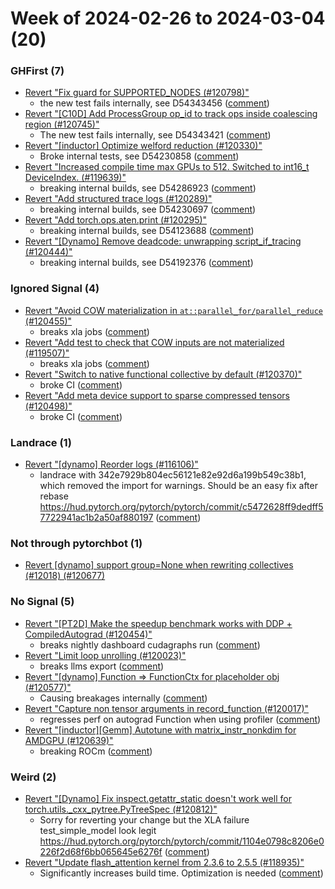 # Week of 2024-02-26 to 2024-03-04 (20)

### GHFirst (7)

- [Revert "Fix guard for SUPPORTED_NODES (#120798)"](https://github.com/pytorch/pytorch/commit/33da8d5c1233e0cedeb90a97ffcd360102f667b7)
  - the new test fails internally, see D54343456 ([comment](https://github.com/pytorch/pytorch/pull/120798#issuecomment-1972134227))
- [Revert "[C10D] Add ProcessGroup op_id to track ops inside coalescing region (#120745)"](https://github.com/pytorch/pytorch/commit/76d3a6bb4a2ea4a7038ca91e0c34eb4241f00307)
  - The new test fails internally, see D54343421 ([comment](https://github.com/pytorch/pytorch/pull/120745#issuecomment-1972047106))
- [Revert "[inductor] Optimize welford reduction (#120330)"](https://github.com/pytorch/pytorch/commit/0b924d7cde2316bb2790752d56c5c5b9f4be6ca7)
  - Broke internal tests, see D54230858 ([comment](https://github.com/pytorch/pytorch/pull/120330#issuecomment-1971878323))
- [Revert "Increased compile time max GPUs to 512. Switched to int16_t DeviceIndex. (#119639)"](https://github.com/pytorch/pytorch/commit/a9d9077f1229cd7d0be79f18ae68889f4b5aac9c)
  - breaking internal builds, see D54286923 ([comment](https://github.com/pytorch/pytorch/pull/119639#issuecomment-1969634480))
- [Revert "Add structured trace logs (#120289)"](https://github.com/pytorch/pytorch/commit/f3dd2a544c787aa11bcb84837a50195864f73cc9)
  - breaking internal builds, see D54230697 ([comment](https://github.com/pytorch/pytorch/pull/120289#issuecomment-1967477120))
- [Revert "Add torch.ops.aten.print (#120295)"](https://github.com/pytorch/pytorch/commit/b01bd1f7a1cf61fe4900b06793492162bce2f79a)
  - breaking internal builds, see D54123688 ([comment](https://github.com/pytorch/pytorch/pull/120295#issuecomment-1965618191))
- [Revert "[Dynamo] Remove deadcode:  unwrapping script_if_tracing (#120444)"](https://github.com/pytorch/pytorch/commit/17560eb472de4262cf38c9678b7d33b1bec4c309)
  - breaking internal builds, see D54192376 ([comment](https://github.com/pytorch/pytorch/pull/120444#issuecomment-1965600268))

### Ignored Signal (4)

- [Revert "Avoid COW materialization in `at::parallel_for/parallel_reduce` (#120455)"](https://github.com/pytorch/pytorch/commit/86ff31c4a00bf4cdeb7a50db3e73455e8cdbd06e)
  - breaks xla jobs ([comment](https://github.com/pytorch/pytorch/pull/120455#issuecomment-1970026100))
- [Revert "Add test to check that COW inputs are not materialized (#119507)"](https://github.com/pytorch/pytorch/commit/dbe0967a0a5f2e16c8f5440e48f5c5f327581709)
  - breaks xla jobs ([comment](https://github.com/pytorch/pytorch/pull/119507#issuecomment-1970022840))
- [Revert "Switch to native functional collective by default (#120370)"](https://github.com/pytorch/pytorch/commit/41adec3c59ce95d14cb10e643dc4569dcb030e64)
  - broke CI ([comment](https://github.com/pytorch/pytorch/pull/120370#issuecomment-1965362938))
- [Revert "Add meta device support to sparse compressed tensors (#120498)"](https://github.com/pytorch/pytorch/commit/8a32a078563947a6b1de80fb0e8f4234a0b72056)
  - broke CI ([comment](https://github.com/pytorch/pytorch/pull/120498#issuecomment-1964491999))

### Landrace (1)

- [Revert "[dynamo] Reorder logs (#116106)"](https://github.com/pytorch/pytorch/commit/63b259492a8e5519edb45bb34c5b2a275baebf63)
  - landrace with 342e7929b804ec56121e82e92d6a199b549c38b1, which removed the import for warnings.  Should be an easy fix after rebase https://hud.pytorch.org/pytorch/pytorch/commit/c5472628ff9dedff57722941ac1b2a50af880197 ([comment](https://github.com/pytorch/pytorch/pull/116106#issuecomment-1972586180))

### Not through pytorchbot (1)

- [Revert [dynamo] support group=None when rewriting collectives (#12018) (#120677)](https://github.com/pytorch/pytorch/commit/d341b66e96041fc2e704264b98b6c61ef278573b)

### No Signal (5)

- [Revert "[PT2D] Make the speedup benchmark works with DDP + CompiledAutograd (#120454)"](https://github.com/pytorch/pytorch/commit/368f242e377108a29db9ae821126a9df4b6e40a0)
  - breaks nightly dashboard cudagraphs run ([comment](https://github.com/pytorch/pytorch/pull/120454#issuecomment-1975001824))
- [Revert "Limit loop unrolling (#120023)"](https://github.com/pytorch/pytorch/commit/3d7cf8f392a18615554a813030ab369a3eb0b482)
  - breaks llms export ([comment](https://github.com/pytorch/pytorch/pull/120023#issuecomment-1974104633))
- [Revert "[dynamo] Function => FunctionCtx for placeholder obj (#120577)"](https://github.com/pytorch/pytorch/commit/db1cc781db26bb8f6882bdefbbd824bb14df0450)
  - Causing breakages internally ([comment](https://github.com/pytorch/pytorch/pull/120577#issuecomment-1970254363))
- [Revert "Capture non tensor arguments in record_function (#120017)"](https://github.com/pytorch/pytorch/commit/4903e33e19aadaca2780429fd99430d54baa099d)
  - regresses perf on autograd Function when using profiler ([comment](https://github.com/pytorch/pytorch/pull/120017#issuecomment-1969883792))
- [Revert "[inductor][Gemm] Autotune with matrix_instr_nonkdim for AMDGPU (#120639)"](https://github.com/pytorch/pytorch/commit/f36e00b8cef66153ee210dc0781674bebfad4448)
  - breaking ROCm ([comment](https://github.com/pytorch/pytorch/pull/120639#issuecomment-1967585568))

### Weird (2)

- [Revert "[Dynamo] Fix inspect.getattr_static doesn't work well for torch.utils._cxx_pytree.PyTreeSpec (#120812)"](https://github.com/pytorch/pytorch/commit/65d568680c15d6b1084c446a249041d23a472f6b)
  - Sorry for reverting your change but the XLA failure test_simple_model look legit https://hud.pytorch.org/pytorch/pytorch/commit/1104e0798c8206e0226f2d68f6bb065645e6276f ([comment](https://github.com/pytorch/pytorch/pull/120812#issuecomment-1972460001))
- [Revert "Update flash_attention kernel from 2.3.6 to 2.5.5 (#118935)"](https://github.com/pytorch/pytorch/commit/1458f1de665bd10e980dda0fae1de1fb932a8d2d)
  - Significantly increases build time. Optimization is needed ([comment](https://github.com/pytorch/pytorch/pull/118935#issuecomment-1971723284))
